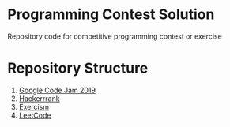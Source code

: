 # Programming Contest Solution
Repository code for competitive programming contest or exercise

# Repository Structure
1. [Google Code Jam 2019](https://codingcompetitions.withgoogle.com/codejam/archive/2019)
2. [Hackerrrank](https://www.hackerrank.com)
3. [Exercism](https://exercism.io/)
4. [LeetCode](https://leetcode.com/)